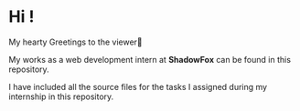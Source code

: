<h1>Hi !</h1>
<p>My hearty Greetings to the viewer🥰</p>
<p>My works as a web development intern at <b>ShadowFox</b> can be found in this repository.</p>
<p>I have included all the source files for the tasks I assigned during my internship in this repository.</p>
<img src="https://github.com/KiruthikaVijayamurugan/ShadowFox/assets/158417281/Screenshot 2024-06-30 120210.png" width="200px" height="200px>
